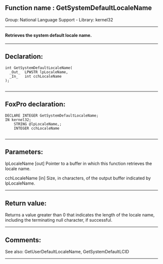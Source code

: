 
## Function name : GetSystemDefaultLocaleName
Group: National Language Support - Library: kernel32    
***  


#### Retrieves the system default locale name.
***  


## Declaration:
```foxpro  
int GetSystemDefaultLocaleName(
  _Out_  LPWSTR lpLocaleName,
  _In_   int cchLocaleName
);
  
```  
***  


## FoxPro declaration:
```foxpro  
DECLARE INTEGER GetSystemDefaultLocaleName;
IN kernel32;
	STRING @lpLocaleName,;
	INTEGER cchLocaleName
  
```  
***  


## Parameters:
lpLocaleName [out]
Pointer to a buffer in which this function retrieves the locale name.

cchLocaleName [in]
Size, in characters, of the output buffer indicated by lpLocaleName.  
***  


## Return value:
Returns a value greater than 0 that indicates the length of the locale name, including the terminating null character, if successful.  
***  


## Comments:
See also: GetUserDefaultLocaleName, GetSystemDefaultLCID   
  
***  

